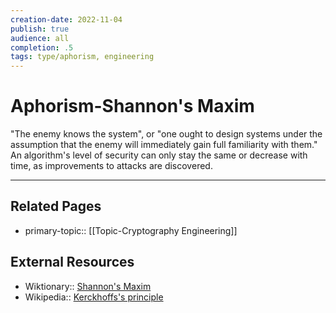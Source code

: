 ```yaml
---
creation-date: 2022-11-04
publish: true
audience: all
completion: .5
tags: type/aphorism, engineering
---
```

# Aphorism-Shannon's Maxim
"The enemy knows the system", or "one ought to design systems under the assumption that the enemy will immediately gain full familiarity with them." An algorithm's level of security can only stay the same or decrease with time, as improvements to attacks are discovered.

---
## Related Pages
- primary-topic:: [[Topic-Cryptography Engineering]]

## External Resources
- Wiktionary:: [Shannon's Maxim](https://en.wiktionary.org/wiki/Shannon%27s_maxim)
- Wikipedia:: [Kerckhoffs's principle](https://en.wikipedia.org/wiki/Kerckhoffs%27s_principle)
